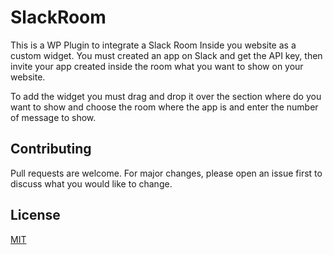 # SlackRoom
This is a WP Plugin to integrate a Slack Room Inside you website as a custom widget. You must created an app on Slack and get the API key, then invite your app created inside the room what you want to show on your website.

To add the widget you must drag and drop it over the section where do you want to show and choose the room where the app is and enter the number of message to show.

## Contributing
Pull requests are welcome. For major changes, please open an issue first to discuss what you would like to change.

## License
[MIT](https://choosealicense.com/licenses/mit/)
